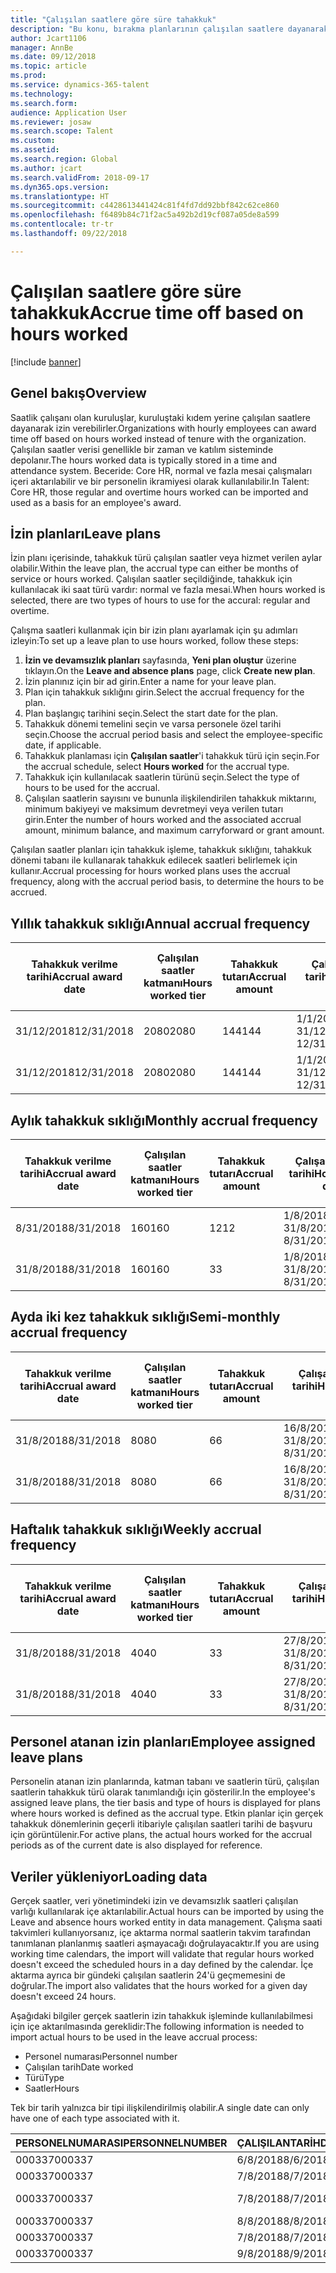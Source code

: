 ```yaml
---
title: "Çalışılan saatlere göre süre tahakkuk"
description: "Bu konu, bırakma planlarının çalışılan saatlere dayanarak süre tahakkuk edilmesini yapılandırmayı anlatır."
author: Jcart1106
manager: AnnBe
ms.date: 09/12/2018
ms.topic: article
ms.prod: 
ms.service: dynamics-365-talent
ms.technology: 
ms.search.form: 
audience: Application User
ms.reviewer: josaw
ms.search.scope: Talent
ms.custom: 
ms.assetid: 
ms.search.region: Global
ms.author: jcart
ms.search.validFrom: 2018-09-17
ms.dyn365.ops.version: 
ms.translationtype: HT
ms.sourcegitcommit: c4428613441424c81f4fd7dd92bbf842c62ce860
ms.openlocfilehash: f6489b84c71f2ac5a492b2d19cf087a05de8a599
ms.contentlocale: tr-tr
ms.lasthandoff: 09/22/2018

---
```


# <a name="accrue-time-off-based-on-hours-worked"></a><span data-ttu-id="30bda-103">Çalışılan saatlere göre süre tahakkuk</span><span class="sxs-lookup"><span data-stu-id="30bda-103">Accrue time off based on hours worked</span></span>

[!include [banner](includes/banner.md)]


## <a name="overview"></a><span data-ttu-id="30bda-104">Genel bakış</span><span class="sxs-lookup"><span data-stu-id="30bda-104">Overview</span></span>

<span data-ttu-id="30bda-105">Saatlik çalışanı olan kuruluşlar, kuruluştaki kıdem yerine çalışılan saatlere dayanarak izin verebilirler.</span><span class="sxs-lookup"><span data-stu-id="30bda-105">Organizations with hourly employees can award time off based on hours worked instead of tenure with the organization.</span></span> <span data-ttu-id="30bda-106">Çalışılan saatler verisi genellikle bir zaman ve katılım sisteminde depolanır.</span><span class="sxs-lookup"><span data-stu-id="30bda-106">The hours worked data is typically stored in a time and attendance system.</span></span> <span data-ttu-id="30bda-107">Beceride: Core HR, normal ve fazla mesai çalışmaları içeri aktarılabilir ve bir personelin ikramiyesi olarak kullanılabilir.</span><span class="sxs-lookup"><span data-stu-id="30bda-107">In Talent: Core HR, those regular and overtime hours worked can be imported and used as a basis for an employee's award.</span></span>

## <a name="leave-plans"></a><span data-ttu-id="30bda-108">İzin planları</span><span class="sxs-lookup"><span data-stu-id="30bda-108">Leave plans</span></span>

<span data-ttu-id="30bda-109">İzin planı içerisinde, tahakkuk türü çalışılan saatler veya hizmet verilen aylar olabilir.</span><span class="sxs-lookup"><span data-stu-id="30bda-109">Within the leave plan, the accrual type can either be months of service or hours worked.</span></span> <span data-ttu-id="30bda-110">Çalışılan saatler seçildiğinde, tahakkuk için kullanılacak iki saat türü vardır: normal ve fazla mesai.</span><span class="sxs-lookup"><span data-stu-id="30bda-110">When hours worked is selected, there are two types of hours to use for the accural: regular and overtime.</span></span>

<span data-ttu-id="30bda-111">Çalışma saatleri kullanmak için bir izin planı ayarlamak için şu adımları izleyin:</span><span class="sxs-lookup"><span data-stu-id="30bda-111">To set up a leave plan to use hours worked, follow these steps:</span></span>

1. <span data-ttu-id="30bda-112">**İzin ve devamsızlık planları** sayfasında, **Yeni plan oluştur** üzerine tıklayın.</span><span class="sxs-lookup"><span data-stu-id="30bda-112">On the **Leave and absence plans** page, click **Create new plan**.</span></span>
2. <span data-ttu-id="30bda-113">İzin planınız için bir ad girin.</span><span class="sxs-lookup"><span data-stu-id="30bda-113">Enter a name for your leave plan.</span></span>
3. <span data-ttu-id="30bda-114">Plan için tahakkuk sıklığını girin.</span><span class="sxs-lookup"><span data-stu-id="30bda-114">Select the accrual frequency for the plan.</span></span>
5. <span data-ttu-id="30bda-115">Plan başlangıç tarihini seçin.</span><span class="sxs-lookup"><span data-stu-id="30bda-115">Select the start date for the plan.</span></span>
6. <span data-ttu-id="30bda-116">Tahakkuk dönemi temelini seçin ve varsa personele özel tarihi seçin.</span><span class="sxs-lookup"><span data-stu-id="30bda-116">Choose the accrual period basis and select the employee-specific date, if applicable.</span></span>
7. <span data-ttu-id="30bda-117">Tahakkuk planlaması için **Çalışılan saatler**'i tahakkuk türü için seçin.</span><span class="sxs-lookup"><span data-stu-id="30bda-117">For the accrual schedule, select **Hours worked** for the accrual type.</span></span>
8. <span data-ttu-id="30bda-118">Tahakkuk için kullanılacak saatlerin türünü seçin.</span><span class="sxs-lookup"><span data-stu-id="30bda-118">Select the type of hours to be used for the accrual.</span></span>
9. <span data-ttu-id="30bda-119">Çalışılan saatlerin sayısını ve bununla ilişkilendirilen tahakkuk miktarını, minimum bakiyeyi ve maksimum devretmeyi veya verilen tutarı girin.</span><span class="sxs-lookup"><span data-stu-id="30bda-119">Enter the number of hours worked and the associated accrual amount, minimum balance, and maximum carryforward or grant amount.</span></span>

<span data-ttu-id="30bda-120">Çalışılan saatler planları için tahakkuk işleme, tahakkuk sıklığını, tahakkuk dönemi tabanı ile kullanarak tahakkuk edilecek saatleri belirlemek için kullanır.</span><span class="sxs-lookup"><span data-stu-id="30bda-120">Accrual processing for hours worked plans uses the accrual frequency, along with the accrual period basis, to determine the hours to be accrued.</span></span>

## <a name="annual-accrual-frequency"></a><span data-ttu-id="30bda-121">Yıllık tahakkuk sıklığı</span><span class="sxs-lookup"><span data-stu-id="30bda-121">Annual accrual frequency</span></span>

| <span data-ttu-id="30bda-122">Tahakkuk verilme tarihi</span><span class="sxs-lookup"><span data-stu-id="30bda-122">Accrual award date</span></span>    | <span data-ttu-id="30bda-123">Çalışılan saatler katmanı</span><span class="sxs-lookup"><span data-stu-id="30bda-123">Hours worked tier</span></span>    | <span data-ttu-id="30bda-124">Tahakkuk tutarı</span><span class="sxs-lookup"><span data-stu-id="30bda-124">Accrual amount</span></span>        | <span data-ttu-id="30bda-125">Çalışan saatlerin tarihi</span><span class="sxs-lookup"><span data-stu-id="30bda-125">Hours worked dates</span></span>   | <span data-ttu-id="30bda-126">Çalışılan gerçek saatler</span><span class="sxs-lookup"><span data-stu-id="30bda-126">Hours worked actuals</span></span>| <span data-ttu-id="30bda-127">İkramiye</span><span class="sxs-lookup"><span data-stu-id="30bda-127">Award</span></span>               |
| --------------------- | -------------------- | --------------------- | -------------------- |-------------------- |-------------------- |
| <span data-ttu-id="30bda-128">31/12/2018</span><span class="sxs-lookup"><span data-stu-id="30bda-128">12/31/2018</span></span>            | <span data-ttu-id="30bda-129">2080</span><span class="sxs-lookup"><span data-stu-id="30bda-129">2080</span></span>                 | <span data-ttu-id="30bda-130">144</span><span class="sxs-lookup"><span data-stu-id="30bda-130">144</span></span>                   | <span data-ttu-id="30bda-131">1/1/2018-31/12/2018</span><span class="sxs-lookup"><span data-stu-id="30bda-131">1/1/2018-12/31/2018</span></span>  | <span data-ttu-id="30bda-132">2085</span><span class="sxs-lookup"><span data-stu-id="30bda-132">2085</span></span>                | <span data-ttu-id="30bda-133">144</span><span class="sxs-lookup"><span data-stu-id="30bda-133">144</span></span>                 |        
| <span data-ttu-id="30bda-134">31/12/2018</span><span class="sxs-lookup"><span data-stu-id="30bda-134">12/31/2018</span></span>            | <span data-ttu-id="30bda-135">2080</span><span class="sxs-lookup"><span data-stu-id="30bda-135">2080</span></span>                 | <span data-ttu-id="30bda-136">144</span><span class="sxs-lookup"><span data-stu-id="30bda-136">144</span></span>                   | <span data-ttu-id="30bda-137">1/1/2018-31/12/2018</span><span class="sxs-lookup"><span data-stu-id="30bda-137">1/1/2018-12/31/2018</span></span>  | <span data-ttu-id="30bda-138">2000</span><span class="sxs-lookup"><span data-stu-id="30bda-138">2000</span></span>                | <span data-ttu-id="30bda-139">0</span><span class="sxs-lookup"><span data-stu-id="30bda-139">0</span></span>                 |


## <a name="monthly-accrual-frequency"></a><span data-ttu-id="30bda-140">Aylık tahakkuk sıklığı</span><span class="sxs-lookup"><span data-stu-id="30bda-140">Monthly accrual frequency</span></span>

| <span data-ttu-id="30bda-141">Tahakkuk verilme tarihi</span><span class="sxs-lookup"><span data-stu-id="30bda-141">Accrual award date</span></span>    | <span data-ttu-id="30bda-142">Çalışılan saatler katmanı</span><span class="sxs-lookup"><span data-stu-id="30bda-142">Hours worked tier</span></span>    | <span data-ttu-id="30bda-143">Tahakkuk tutarı</span><span class="sxs-lookup"><span data-stu-id="30bda-143">Accrual amount</span></span>        | <span data-ttu-id="30bda-144">Çalışan saatlerin tarihi</span><span class="sxs-lookup"><span data-stu-id="30bda-144">Hours worked dates</span></span>   | <span data-ttu-id="30bda-145">Çalışılan gerçek saatler</span><span class="sxs-lookup"><span data-stu-id="30bda-145">Hours worked actuals</span></span>| <span data-ttu-id="30bda-146">İkramiye</span><span class="sxs-lookup"><span data-stu-id="30bda-146">Award</span></span>               |
| --------------------- | -------------------- | --------------------- | -------------------- |-------------------- |-------------------- |
| <span data-ttu-id="30bda-147">8/31/2018</span><span class="sxs-lookup"><span data-stu-id="30bda-147">8/31/2018</span></span>             | <span data-ttu-id="30bda-148">160</span><span class="sxs-lookup"><span data-stu-id="30bda-148">160</span></span>                  | <span data-ttu-id="30bda-149">12</span><span class="sxs-lookup"><span data-stu-id="30bda-149">12</span></span>                    | <span data-ttu-id="30bda-150">1/8/2018-31/8/2018</span><span class="sxs-lookup"><span data-stu-id="30bda-150">8/1/2018-8/31/2018</span></span>   | <span data-ttu-id="30bda-151">184</span><span class="sxs-lookup"><span data-stu-id="30bda-151">184</span></span>                 | <span data-ttu-id="30bda-152">12</span><span class="sxs-lookup"><span data-stu-id="30bda-152">12</span></span>                  |        
| <span data-ttu-id="30bda-153">31/8/2018</span><span class="sxs-lookup"><span data-stu-id="30bda-153">8/31/2018</span></span>             | <span data-ttu-id="30bda-154">160</span><span class="sxs-lookup"><span data-stu-id="30bda-154">160</span></span>                  | <span data-ttu-id="30bda-155">3</span><span class="sxs-lookup"><span data-stu-id="30bda-155">3</span></span>                     | <span data-ttu-id="30bda-156">1/8/2018-31/8/2018</span><span class="sxs-lookup"><span data-stu-id="30bda-156">8/1/2018-8/31/2018</span></span>   | <span data-ttu-id="30bda-157">184</span><span class="sxs-lookup"><span data-stu-id="30bda-157">184</span></span>                 | <span data-ttu-id="30bda-158">3</span><span class="sxs-lookup"><span data-stu-id="30bda-158">3</span></span>                   |

## <a name="semi-monthly-accrual-frequency"></a><span data-ttu-id="30bda-159">Ayda iki kez tahakkuk sıklığı</span><span class="sxs-lookup"><span data-stu-id="30bda-159">Semi-monthly accrual frequency</span></span>

| <span data-ttu-id="30bda-160">Tahakkuk verilme tarihi</span><span class="sxs-lookup"><span data-stu-id="30bda-160">Accrual award date</span></span>    | <span data-ttu-id="30bda-161">Çalışılan saatler katmanı</span><span class="sxs-lookup"><span data-stu-id="30bda-161">Hours worked tier</span></span>    | <span data-ttu-id="30bda-162">Tahakkuk tutarı</span><span class="sxs-lookup"><span data-stu-id="30bda-162">Accrual amount</span></span>        | <span data-ttu-id="30bda-163">Çalışan saatlerin tarihi</span><span class="sxs-lookup"><span data-stu-id="30bda-163">Hours worked dates</span></span>   | <span data-ttu-id="30bda-164">Çalışılan gerçek saatler</span><span class="sxs-lookup"><span data-stu-id="30bda-164">Hours worked actuals</span></span>| <span data-ttu-id="30bda-165">İkramiye</span><span class="sxs-lookup"><span data-stu-id="30bda-165">Award</span></span>               |
| --------------------- | -------------------- | --------------------- | -------------------- |-------------------- |-------------------- |
| <span data-ttu-id="30bda-166">31/8/2018</span><span class="sxs-lookup"><span data-stu-id="30bda-166">8/31/2018</span></span>             | <span data-ttu-id="30bda-167">80</span><span class="sxs-lookup"><span data-stu-id="30bda-167">80</span></span>                   | <span data-ttu-id="30bda-168">6</span><span class="sxs-lookup"><span data-stu-id="30bda-168">6</span></span>                     | <span data-ttu-id="30bda-169">16/8/2018-31/8/2018</span><span class="sxs-lookup"><span data-stu-id="30bda-169">8/16/2018-8/31/2018</span></span>  | <span data-ttu-id="30bda-170">81</span><span class="sxs-lookup"><span data-stu-id="30bda-170">81</span></span>                  | <span data-ttu-id="30bda-171">6</span><span class="sxs-lookup"><span data-stu-id="30bda-171">6</span></span>                  |        
| <span data-ttu-id="30bda-172">31/8/2018</span><span class="sxs-lookup"><span data-stu-id="30bda-172">8/31/2018</span></span>             | <span data-ttu-id="30bda-173">80</span><span class="sxs-lookup"><span data-stu-id="30bda-173">80</span></span>                   | <span data-ttu-id="30bda-174">6</span><span class="sxs-lookup"><span data-stu-id="30bda-174">6</span></span>                     | <span data-ttu-id="30bda-175">16/8/2018-31/8/2018</span><span class="sxs-lookup"><span data-stu-id="30bda-175">8/16/2018-8/31/2018</span></span>  | <span data-ttu-id="30bda-176">75</span><span class="sxs-lookup"><span data-stu-id="30bda-176">75</span></span>                  | <span data-ttu-id="30bda-177">0</span><span class="sxs-lookup"><span data-stu-id="30bda-177">0</span></span>                   |

## <a name="weekly-accrual-frequency"></a><span data-ttu-id="30bda-178">Haftalık tahakkuk sıklığı</span><span class="sxs-lookup"><span data-stu-id="30bda-178">Weekly accrual frequency</span></span>

| <span data-ttu-id="30bda-179">Tahakkuk verilme tarihi</span><span class="sxs-lookup"><span data-stu-id="30bda-179">Accrual award date</span></span>    | <span data-ttu-id="30bda-180">Çalışılan saatler katmanı</span><span class="sxs-lookup"><span data-stu-id="30bda-180">Hours worked tier</span></span>    | <span data-ttu-id="30bda-181">Tahakkuk tutarı</span><span class="sxs-lookup"><span data-stu-id="30bda-181">Accrual amount</span></span>        | <span data-ttu-id="30bda-182">Çalışan saatlerin tarihi</span><span class="sxs-lookup"><span data-stu-id="30bda-182">Hours worked dates</span></span>   | <span data-ttu-id="30bda-183">Çalışılan gerçek saatler</span><span class="sxs-lookup"><span data-stu-id="30bda-183">Hours worked actuals</span></span>| <span data-ttu-id="30bda-184">İkramiye</span><span class="sxs-lookup"><span data-stu-id="30bda-184">Award</span></span>               |
| --------------------- | -------------------- | --------------------- | -------------------- |-------------------- |-------------------- |
| <span data-ttu-id="30bda-185">31/8/2018</span><span class="sxs-lookup"><span data-stu-id="30bda-185">8/31/2018</span></span>             | <span data-ttu-id="30bda-186">40</span><span class="sxs-lookup"><span data-stu-id="30bda-186">40</span></span>                   | <span data-ttu-id="30bda-187">3</span><span class="sxs-lookup"><span data-stu-id="30bda-187">3</span></span>                     | <span data-ttu-id="30bda-188">27/8/2018-31/8/2018</span><span class="sxs-lookup"><span data-stu-id="30bda-188">8/27/2018-8/31/2018</span></span>  | <span data-ttu-id="30bda-189">42</span><span class="sxs-lookup"><span data-stu-id="30bda-189">42</span></span>                  | <span data-ttu-id="30bda-190">3</span><span class="sxs-lookup"><span data-stu-id="30bda-190">3</span></span>                  |        
| <span data-ttu-id="30bda-191">31/8/2018</span><span class="sxs-lookup"><span data-stu-id="30bda-191">8/31/2018</span></span>             | <span data-ttu-id="30bda-192">40</span><span class="sxs-lookup"><span data-stu-id="30bda-192">40</span></span>                   | <span data-ttu-id="30bda-193">3</span><span class="sxs-lookup"><span data-stu-id="30bda-193">3</span></span>                     | <span data-ttu-id="30bda-194">27/8/2018-31/8/2018</span><span class="sxs-lookup"><span data-stu-id="30bda-194">8/27/2018-8/31/2018</span></span>  | <span data-ttu-id="30bda-195">35</span><span class="sxs-lookup"><span data-stu-id="30bda-195">35</span></span>                  | <span data-ttu-id="30bda-196">0</span><span class="sxs-lookup"><span data-stu-id="30bda-196">0</span></span>                   |

## <a name="employee-assigned-leave-plans"></a><span data-ttu-id="30bda-197">Personel atanan izin planları</span><span class="sxs-lookup"><span data-stu-id="30bda-197">Employee assigned leave plans</span></span>

<span data-ttu-id="30bda-198">Personelin atanan izin planlarında, katman tabanı ve saatlerin türü, çalışılan saatlerin tahakkuk türü olarak tanımlandığı için gösterilir.</span><span class="sxs-lookup"><span data-stu-id="30bda-198">In the employee's assigned leave plans, the tier basis and type of hours is displayed for plans where hours worked is defined as the accrual type.</span></span> <span data-ttu-id="30bda-199">Etkin planlar için gerçek tahakkuk dönemlerinin geçerli itibariyle çalışılan saatleri tarihi de başvuru için görüntülenir.</span><span class="sxs-lookup"><span data-stu-id="30bda-199">For active plans, the actual hours worked for the accrual periods as of the current date is also displayed for reference.</span></span> 

## <a name="loading-data"></a><span data-ttu-id="30bda-200">Veriler yükleniyor</span><span class="sxs-lookup"><span data-stu-id="30bda-200">Loading data</span></span>

<span data-ttu-id="30bda-201">Gerçek saatler, veri yönetimindeki izin ve devamsızlık saatleri çalışılan varlığı kullanılarak içe aktarılabilir.</span><span class="sxs-lookup"><span data-stu-id="30bda-201">Actual hours can be imported by using the Leave and absence hours worked entity in data management.</span></span> <span data-ttu-id="30bda-202">Çalışma saati takvimleri kullanıyorsanız, içe aktarma normal saatlerin takvim tarafından tanımlanan planlanmış saatleri aşmayacağı doğrulayacaktır.</span><span class="sxs-lookup"><span data-stu-id="30bda-202">If you are using working time calendars, the import will validate that regular hours worked doesn't exceed the scheduled hours in a day defined by the calendar.</span></span> <span data-ttu-id="30bda-203">İçe aktarma ayrıca bir gündeki çalışılan saatlerin 24'ü geçmemesini de doğrular.</span><span class="sxs-lookup"><span data-stu-id="30bda-203">The import also validates that the hours worked for a given day doesn't exceed 24 hours.</span></span> 

<span data-ttu-id="30bda-204">Aşağıdaki bilgiler gerçek saatlerin izin tahakkuk işleminde kullanılabilmesi için içe aktarılmasında gereklidir:</span><span class="sxs-lookup"><span data-stu-id="30bda-204">The following information is needed to import actual hours to be used in the leave accrual process:</span></span>

+ <span data-ttu-id="30bda-205">Personel numarası</span><span class="sxs-lookup"><span data-stu-id="30bda-205">Personnel number</span></span> 
+ <span data-ttu-id="30bda-206">Çalışılan tarih</span><span class="sxs-lookup"><span data-stu-id="30bda-206">Date worked</span></span>
+ <span data-ttu-id="30bda-207">Türü</span><span class="sxs-lookup"><span data-stu-id="30bda-207">Type</span></span>
+ <span data-ttu-id="30bda-208">Saatler</span><span class="sxs-lookup"><span data-stu-id="30bda-208">Hours</span></span>

<span data-ttu-id="30bda-209">Tek bir tarih yalnızca bir tipi ilişkilendirilmiş olabilir.</span><span class="sxs-lookup"><span data-stu-id="30bda-209">A single date can only have one of each type associated with it.</span></span>

| <span data-ttu-id="30bda-210">PERSONELNUMARASI</span><span class="sxs-lookup"><span data-stu-id="30bda-210">PERSONNELNUMBER</span></span>       | <span data-ttu-id="30bda-211">ÇALIŞILANTARİH</span><span class="sxs-lookup"><span data-stu-id="30bda-211">DATEWORKED</span></span>           | <span data-ttu-id="30bda-212">TÜR</span><span class="sxs-lookup"><span data-stu-id="30bda-212">TYPE</span></span>                  | <span data-ttu-id="30bda-213">SAATLER</span><span class="sxs-lookup"><span data-stu-id="30bda-213">HOURS</span></span>                |
| --------------------- | -------------------- | --------------------- | -------------------- |
| <span data-ttu-id="30bda-214">000337</span><span class="sxs-lookup"><span data-stu-id="30bda-214">000337</span></span>                | <span data-ttu-id="30bda-215">6/8/2018</span><span class="sxs-lookup"><span data-stu-id="30bda-215">8/6/2018</span></span>             | <span data-ttu-id="30bda-216">Normal</span><span class="sxs-lookup"><span data-stu-id="30bda-216">Regular</span></span>               | <span data-ttu-id="30bda-217">8</span><span class="sxs-lookup"><span data-stu-id="30bda-217">8</span></span>                    |       
| <span data-ttu-id="30bda-218">000337</span><span class="sxs-lookup"><span data-stu-id="30bda-218">000337</span></span>                | <span data-ttu-id="30bda-219">7/8/2018</span><span class="sxs-lookup"><span data-stu-id="30bda-219">8/7/2018</span></span>             | <span data-ttu-id="30bda-220">Normal</span><span class="sxs-lookup"><span data-stu-id="30bda-220">Regular</span></span>               | <span data-ttu-id="30bda-221">8</span><span class="sxs-lookup"><span data-stu-id="30bda-221">8</span></span>                    |
| <span data-ttu-id="30bda-222">000337</span><span class="sxs-lookup"><span data-stu-id="30bda-222">000337</span></span>                | <span data-ttu-id="30bda-223">7/8/2018</span><span class="sxs-lookup"><span data-stu-id="30bda-223">8/7/2018</span></span>             | <span data-ttu-id="30bda-224">Fazla mesai</span><span class="sxs-lookup"><span data-stu-id="30bda-224">Overtime</span></span>              | <span data-ttu-id="30bda-225">3</span><span class="sxs-lookup"><span data-stu-id="30bda-225">3</span></span>                    |
| <span data-ttu-id="30bda-226">000337</span><span class="sxs-lookup"><span data-stu-id="30bda-226">000337</span></span>                | <span data-ttu-id="30bda-227">8/8/2018</span><span class="sxs-lookup"><span data-stu-id="30bda-227">8/8/2018</span></span>             | <span data-ttu-id="30bda-228">Normal</span><span class="sxs-lookup"><span data-stu-id="30bda-228">Regular</span></span>               | <span data-ttu-id="30bda-229">8</span><span class="sxs-lookup"><span data-stu-id="30bda-229">8</span></span>                    |
| <span data-ttu-id="30bda-230">000337</span><span class="sxs-lookup"><span data-stu-id="30bda-230">000337</span></span>                | <span data-ttu-id="30bda-231">7/8/2018</span><span class="sxs-lookup"><span data-stu-id="30bda-231">8/7/2018</span></span>             | <span data-ttu-id="30bda-232">Normal</span><span class="sxs-lookup"><span data-stu-id="30bda-232">Regular</span></span>               | <span data-ttu-id="30bda-233">8</span><span class="sxs-lookup"><span data-stu-id="30bda-233">8</span></span>                    |
| <span data-ttu-id="30bda-234">000337</span><span class="sxs-lookup"><span data-stu-id="30bda-234">000337</span></span>                | <span data-ttu-id="30bda-235">9/8/2018</span><span class="sxs-lookup"><span data-stu-id="30bda-235">8/9/2018</span></span>             | <span data-ttu-id="30bda-236">Normal</span><span class="sxs-lookup"><span data-stu-id="30bda-236">Regular</span></span>               | <span data-ttu-id="30bda-237">8</span><span class="sxs-lookup"><span data-stu-id="30bda-237">8</span></span>                    |

